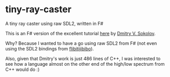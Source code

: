 # tiny-ray-caster

A tiny ray caster using raw SDL2, written in F#

This is an F# version of the excellent tutorial [here](https://github.com/ssloy/tinyraycaster) by [Dmitry V. Sokolov](https://github.com/ssloy).

Why? Because I wanted to have a go using raw SDL2 from F# (not even using the SDL2 bindings from [flibitijibibo](https://github.com/flibitijibibo/SDL2-CS)).

Also, given that Dmitry's work is just 486 lines of C++, I was interested to see how a language almost on the other end of the high/low spectrum from C++ would do :)